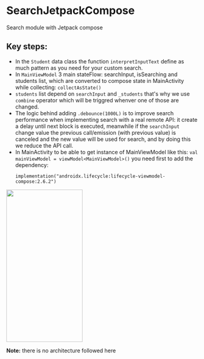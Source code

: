 # SearchJetpackCompose
Search module with Jetpack compose

## Key steps:

- In the ``Student`` data class the function ``interpretInputText`` define as much pattern as you need for your custom search.
- In ``MainViewModel`` 3 main stateFlow: searchInput, isSearching and students list, which are converted to compose state in MainActivity while collecting: ``collectAsState()``
- ``students`` list depend on ``searchInput`` and ``_students`` that's why we use ``combine`` operator which will be triggred whenver one of those are changed.
-  The logic behind adding ``.debounce(1000L)`` is to improve search performance when implementing search with a real remote API: it create a delay until next block is executed, meanwhile if the ``searchInput`` change value the previous call/emission (with previous value) is canceled and the new value will be used for search, and by doing this we reduce the API call.
-  In MainActivity to be able to get instance of MainViewModel like this: ``val mainViewModel = viewModel<MainViewModel>()`` you need first to add the dependency:
    ```
    implementation("androidx.lifecycle:lifecycle-viewmodel-compose:2.6.2")
    ```

<img src=https://github.com/KawtharE/SearchJetpackCompose/assets/19794865/8fd524fc-14e9-4498-843a-ae3cbc1ccb47 width="200" height="400" />




**Note:** there is no architecture followed here

